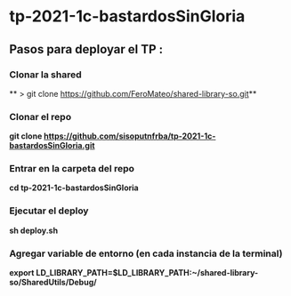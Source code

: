 # tp-2021-1c-bastardosSinGloria
## Pasos para deployar el TP :

### Clonar la shared
** > git clone https://github.com/FeroMateo/shared-library-so.git**

### Clonar el repo
**git clone https://github.com/sisoputnfrba/tp-2021-1c-bastardosSinGloria.git**

### Entrar en la carpeta del repo 
**cd tp-2021-1c-bastardosSinGloria**
### Ejecutar el deploy
**sh deploy.sh**

### Agregar variable de entorno (en cada instancia de la terminal)
**export LD_LIBRARY_PATH=$LD_LIBRARY_PATH:~/shared-library-so/SharedUtils/Debug/**
